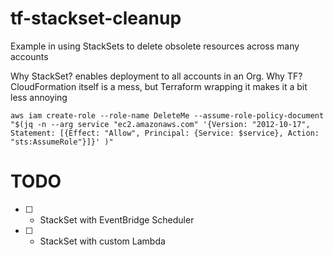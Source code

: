 # tf-stackset-cleanup

Example in using StackSets to delete obsolete resources across many accounts

Why StackSet? enables deployment to all accounts in an Org.
Why TF? CloudFormation itself is a mess, but Terraform wrapping it makes it a bit less annoying

```
aws iam create-role --role-name DeleteMe --assume-role-policy-document "$(jq -n --arg service "ec2.amazonaws.com" '{Version: "2012-10-17", Statement: [{Effect: "Allow", Principal: {Service: $service}, Action: "sts:AssumeRole"}]}' )"
```

# TODO

- [ ] - StackSet with EventBridge Scheduler
- [ ] - StackSet with custom Lambda